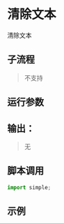# 清除文本 
清除文本


## 子流程
> 不支持


## 运行参数




## 输出：

> 无


## 脚本调用

```python
import simple;

```

## 示例